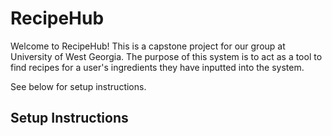 # RecipeHub
Welcome to RecipeHub! This is a capstone project for our group at University of West Georgia. The purpose of this system is to act as a tool to find recipes for a user's ingredients they have inputted into the system.

See below for setup instructions.

## Setup Instructions
